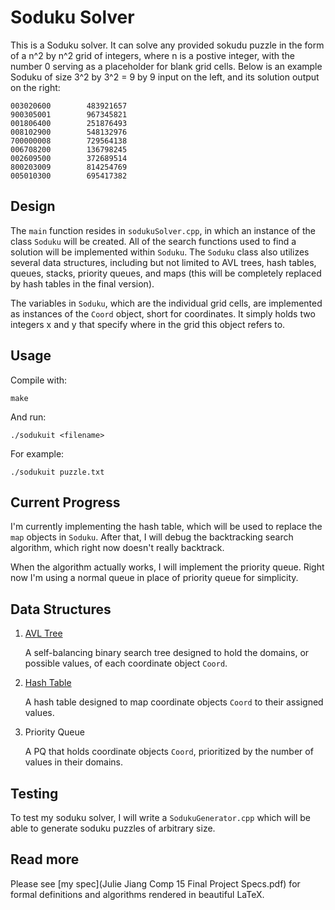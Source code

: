 # Soduku Solver
This is a Soduku solver. It can solve any provided sokudu puzzle in the form of a n^2 by n^2 grid of integers, where n is a postive integer, with the number 0 serving as a placeholder for blank grid cells. Below is an example Soduku of size 3^2 by 3^2 = 9 by 9 input on the left, and its solution output on the right:
```
003020600        483921657 
900305001        967345821 
001806400        251876493 
008102900        548132976 
700000008        729564138 
006708200        136798245 
002609500        372689514 
800203009        814254769 
005010300        695417382
```
## Design
The `main` function resides in `sodukuSolver.cpp`, in which an instance of the class `Soduku` will be created. All of the search functions used to find a solution will be implemented within `Soduku`. The `Soduku` class also utilizes several data structures, including but not limited to AVL trees, hash tables, queues, stacks, priority queues, and maps (this will be completely replaced by hash tables in the final version).

The variables in `Soduku`, which are the individual grid cells, are implemented as instances of the `Coord` object, short for coordinates. It simply holds two integers x and y that specify where in the grid this object refers to.

## Usage
Compile with:
```
make
```
And run:
```
./sodukuit <filename>
```

For example: 
```
./sodukuit puzzle.txt
```

## Current Progress
I'm currently implementing the hash table, which will be used to replace the `map` objects in `Soduku`. After that, I will debug the backtracking search algorithm, which right now doesn't really backtrack. 

When the algorithm actually works, I will implement the priority queue. Right now I'm using a normal queue in place of priority queue for simplicity.

## Data Structures

1. [AVL Tree](AVLTree/)
	
	A self-balancing binary search tree designed to hold the domains, or possible values, of each coordinate object `Coord`.

2. [Hash Table](HashTable/)
	
	A hash table designed to map coordinate objects `Coord` to their assigned values. 

3. Priority Queue
	
	A PQ that holds coordinate objects `Coord`, prioritized by the number of values in their domains.


## Testing
To test my soduku solver, I will write a `SodukuGenerator.cpp` which will be able to generate soduku puzzles of arbitrary size. 

## Read more
Please see [my spec](Julie Jiang Comp 15 Final Project Specs.pdf) for formal definitions and algorithms rendered in beautiful LaTeX.
